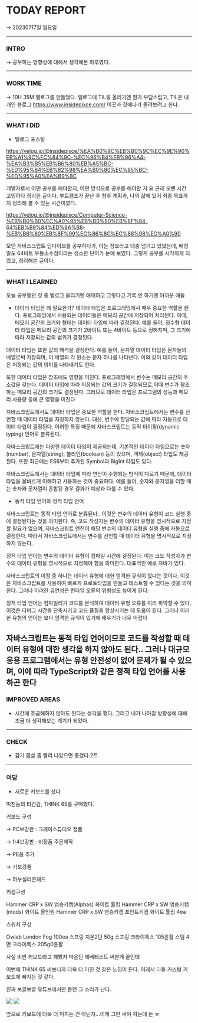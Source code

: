 # **TODAY REPORT**

→ 20230717일 월요일

---

### **INTRO**

→ 공부하는 방향성에 대해서 생각해본 하루였다. 

---

### **WORK TIME**

→ 10H 35M
벨로그를 만들었다. 벨로그에 TIL을 올리기엔 뭔가 부담스럽고, TIL은 내 개인 블로그 https://www.insidepixce.com/ 이곳과 깃에다가 올려보려고 한다. 


---

### **WHAT I DID**

- 벨로그 포스팅

https://velog.io/@insidepixce/%EA%B0%9C%EB%B0%9C%EC%9E%90%EB%A1%9C%EC%84%9C-%EC%96%B4%EB%96%A4-%EA%B3%B5%EB%B6%80%EB%A5%BC-%ED%95%B4%EB%82%98%EA%B0%80%EC%95%BC-%ED%95%A0%EA%B9%8C

개발자로서 어떤 공부를 해야할지, 어떤 방식으로 공부를 해야할 지 요 근래 오랜 시간 고민하다 정리한 글이다. 부트캠프가 끝난 후 향후 계획과, 나의 삶에 있어 최종 목표까지 정리해 볼 수 있는 시간이였다.

https://velog.io/@insidepixce/Computer-Science-%EB%B0%B0%EC%A0%95%EB%B0%80%EB%8F%84-64%EB%B9%84%ED%8A%B8-%EB%B6%80%EB%8F%99%EC%86%8C%EC%88%98%EC%A0%90

모던 자바스크립트 딥다이브를 공부하다가, 아는 정보라고 대충 넘기고 있었는데, 배정밀도 64비트 부동소수점이라는 생소한 단어가 눈에 보였다. 그렇게 공부를 시작하게 되었고, 정리해본 글이다.

---

### **WHAT I LEARNED**
오늘 공부했던 것 중 벨로그 올리기엔 애매하고 그렇다고 기록 안 하기엔 아까운 애들

- 데이터 타입은 왜 필요한가?
데이터 타입은 프로그래밍에서 매우 중요한 역할을 한다. 프로그래밍에서 사용되는 데이터들은 메모리 공간에 저장되어 처리된다. 이때, 메모리 공간의 크기와 형태는 데이터 타입에 따라 결정된다. 예를 들어, 정수형 데이터 타입은 메모리 공간의 크기가 2바이트 또는 4바이트 등으로 정해지며, 그 크기에 따라 저장되는 값의 범위가 결정된다.

데이터 타입은 또한 값의 해석을 결정한다. 예를 들어, 문자열 데이터 타입은 문자들의 배열로써 저장되며, 이 배열의 각 원소는 문자 하나를 나타낸다. 이와 같이 데이터 타입은 저장되는 값의 의미를 나타내기도 한다.

또한 데이터 타입은 참조에도 영향을 미친다. 프로그래밍에서 변수는 메모리 공간의 주소값을 갖는다. 데이터 타입에 따라 저장되는 값의 크기가 결정되므로,이때  변수가 참조하는 메모리 공간의 크기도 결정된다. 그러므로 데이터 타입은 프로그램의 성능과 메모리 사용량 등에 큰 영향을 미친다

자바스크립트에서도 데이터 타입은 중요한 역할을 한다. 자바스크립트에서는 변수를 선언할 때 데이터 타입을 지정하지 않는다. 대신, 변수에 할당되는 값에 따라 자동으로 데이터 타입이 결정된다. 이러한 특징 때문에 자바스크립트는 동적 타이핑(dynamic typing) 언어로 분류된다.

자바스크립트에는 다양한 데이터 타입이 제공되는데, 기본적인 데이터 타입으로는 숫자(number), 문자열(string), 불리언(boolean) 등이 있으며, 객체(object) 타입도 제공된다. 또한 최근에는 ES6부터 추가된 Symbol과 BigInt 타입도 있다.

자바스크립트에서는 데이터 타입에 따라 연산이 수행되는 방식이 다르기 때문에, 데이터 타입을 올바르게 이해하고 사용하는 것이 중요하다. 예를 들어, 숫자와 문자열을 더할 때는 숫자와 문자열이 혼합된 경우 결과가 예상과 다를 수 있다.


- 동적 타입 언어와 정적 타입 언어

자바스크립트는 동적 타입 언어로 분류된다.. 이것은 변수의 데이터 유형이 코드 실행 중에 결정된다는 것을 의미한다. 즉, 코드 작성자는 변수의 데이터 유형을 명시적으로 지정할 필요가 없으며, 자바스크립트 엔진이 해당 변수의 데이터 유형을 실행 중에 자동으로 결정한다. 따라서 자바스크립트에서는 변수를 선언할 때 데이터 유형을 명시적으로 지정하지 않는다.

정적 타입 언어는 변수의 데이터 유형이 컴파일 시간에 결정된다. 이는 코드 작성자가 변수의 데이터 유형을 명시적으로 지정해야 함을 의미한다. 대표적인 예로 자바가 있다.

자바스크립트의 이점 중 하나는 데이터 유형에 대한 엄격한 규칙이 없다는 것이다. 이것은 자바스크립트를 사용하여 빠르게 프로토타입을 만들고 테스트할 수 있다는 것을 의미한다. 그러나 이러한 유연성은 런타임 오류의 위험성도 높이게 된다.

정적 타입 언어는 컴파일러가 코드를 분석하여 데이터 유형 오류를 미리 파악할 수 있다. 이것은 디버그 시간을 단축시키고 코드 품질을 향상시키는 데 도움이 된다. 그러나 이러한 유형의 언어는 보다 엄격한 규칙이 있기에 배우기가 너무 어렵다

자바스크립트는 동적 타입 언어이므로 코드를 작성할 때 데이터 유형에 대한 생각을 하지 않아도 된다.. 그러나 대규모 응용 프로그램에서는 유형 안전성이 없어 문제가 될 수 있으며, 이에 따라 TypeScript와 같은 정적 타입 언어를 사용하곤 한다
---

### **IMPROVED AREAS**

- 시간에 조급해하지 않아도 된다는 생각을 했다. 그리고 내가 나아갈 방향성에 대해 조금 더 생각해보는 계기가 되었다.

---

### **CHECK**

- 감기 몸살 좀 빨리 나았으면 좋겠다.2트

---
### **여담**

- 새로운 키보드를 샀다

미친놈의 타건감, THINK 65를 구매했다.

키보드 구성

→ PC보강판 : 그레이스튜디오 정품

→ fr4보강판 : 비정품 주문제작

→ PE폼 추가

→ 기보강폼

→ 하부실리콘패드

키캡구성

Hammer CRP x SW 염승키캡(Alphas) 화이트 튤립
Hammer CRP x SW 염승키캡(mods) 화이트 올인원
Hammer CRP x SW 염승키캡 포인트키캡 화이트 튤립 4ea

스위치 구성

Owlab London Fog 100ea
스프링 지온2단 50g 스프링 크라이톡스 105윤활
스템 4면 크라이톡스 205g0윤활

사실 비싼 키보드라고 해봤자 마운틴 에베레스트 써본게 끝인데

이번에 THINK 65 써보니까 더욱 더 미친 것 같은 느낌이 든다. 이래서 다들 커스텀 키보드에 빠지는 것 같다.

진짜 보글보글 유튜브에서만 듣던 그 소리가 난다.

<img src= "https://img1.daumcdn.net/thumb/R1280x0/?scode=mtistory2&fname=https%3A%2F%2Fblog.kakaocdn.net%2Fdn%2FXhg8x%2FbtsnWF0LGUJ%2FxwKm6VRuO4f515nf1yg5xk%2Fimg.jpg">

<img src= "https://img1.daumcdn.net/thumb/R1280x0/?scode=mtistory2&fname=https%3A%2F%2Fblog.kakaocdn.net%2Fdn%2FRlxPL%2FbtsnSXAFDV9%2FHCWtLKxPashnY9MMybAcok%2Fimg.jpg">

앞으로 키보드에 더욱 더 미치는 건 아닌지...이제 그만 써야 하는데 돈 ㅠ
